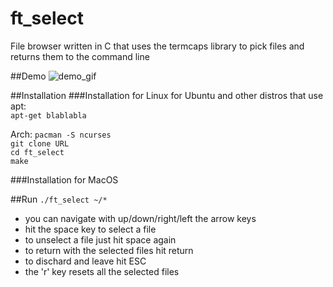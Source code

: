 # ft_select
File browser written in C that uses the termcaps library to pick files and returns them to the command line

##Demo
![demo_gif]()

##Installation
###Installation for Linux
for Ubuntu and other distros that use apt:  
`apt-get blablabla` 

Arch:
`pacman -S ncurses`  
`git clone URL`  
`cd ft_select`  
`make`  

###Installation for MacOS

##Run
`./ft_select ~/*`  
- you can navigate with up/down/right/left the arrow keys
- hit the space key to select a file
- to unselect a file just hit space again
- to return with the selected files hit return
- to dischard and leave hit ESC
- the 'r' key resets all the selected files



